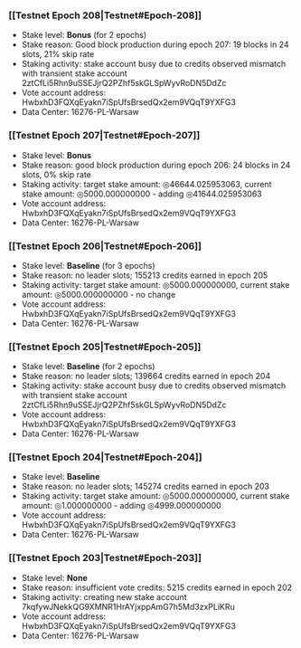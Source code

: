 ### [[Testnet Epoch 208|Testnet#Epoch-208]]
* Stake level: **Bonus** (for 2 epochs)
* Stake reason: Good block production during epoch 207: 19 blocks in 24 slots, 21% skip rate
* Staking activity: stake account busy due to credits observed mismatch with transient stake account 2ztCfLi5Rhn9uSSEJjrQ2PZhf5skGLSpWyvRoDN5DdZc
* Vote account address: HwbxhD3FQXqEyakn7iSpUfsBrsedQx2em9VQqT9YXFG3
* Data Center: 16276-PL-Warsaw
### [[Testnet Epoch 207|Testnet#Epoch-207]]
* Stake level: **Bonus**
* Stake reason: good block production during epoch 206: 24 blocks in 24 slots, 0% skip rate
* Staking activity: target stake amount: ◎46644.025953063, current stake amount: ◎5000.000000000 - adding ◎41644.025953063
* Vote account address: HwbxhD3FQXqEyakn7iSpUfsBrsedQx2em9VQqT9YXFG3
* Data Center: 16276-PL-Warsaw
### [[Testnet Epoch 206|Testnet#Epoch-206]]
* Stake level: **Baseline** (for 3 epochs)
* Stake reason: no leader slots; 155213 credits earned in epoch 205
* Staking activity: target stake amount: ◎5000.000000000, current stake amount: ◎5000.000000000 - no change
* Vote account address: HwbxhD3FQXqEyakn7iSpUfsBrsedQx2em9VQqT9YXFG3
* Data Center: 16276-PL-Warsaw
### [[Testnet Epoch 205|Testnet#Epoch-205]]
* Stake level: **Baseline** (for 2 epochs)
* Stake reason: no leader slots; 139664 credits earned in epoch 204
* Staking activity: stake account busy due to credits observed mismatch with transient stake account 2ztCfLi5Rhn9uSSEJjrQ2PZhf5skGLSpWyvRoDN5DdZc
* Vote account address: HwbxhD3FQXqEyakn7iSpUfsBrsedQx2em9VQqT9YXFG3
* Data Center: 16276-PL-Warsaw
### [[Testnet Epoch 204|Testnet#Epoch-204]]
* Stake level: **Baseline**
* Stake reason: no leader slots; 145274 credits earned in epoch 203
* Staking activity: target stake amount: ◎5000.000000000, current stake amount: ◎1.000000000 - adding ◎4999.000000000
* Vote account address: HwbxhD3FQXqEyakn7iSpUfsBrsedQx2em9VQqT9YXFG3
* Data Center: 16276-PL-Warsaw
### [[Testnet Epoch 203|Testnet#Epoch-203]]
* Stake level: **None**
* Stake reason: insufficient vote credits: 5215 credits earned in epoch 202
* Staking activity: creating new stake account 7kqfywJNekkQG9XMNR1HrAYjxppAmG7h5Md3zxPLiKRu
* Vote account address: HwbxhD3FQXqEyakn7iSpUfsBrsedQx2em9VQqT9YXFG3
* Data Center: 16276-PL-Warsaw